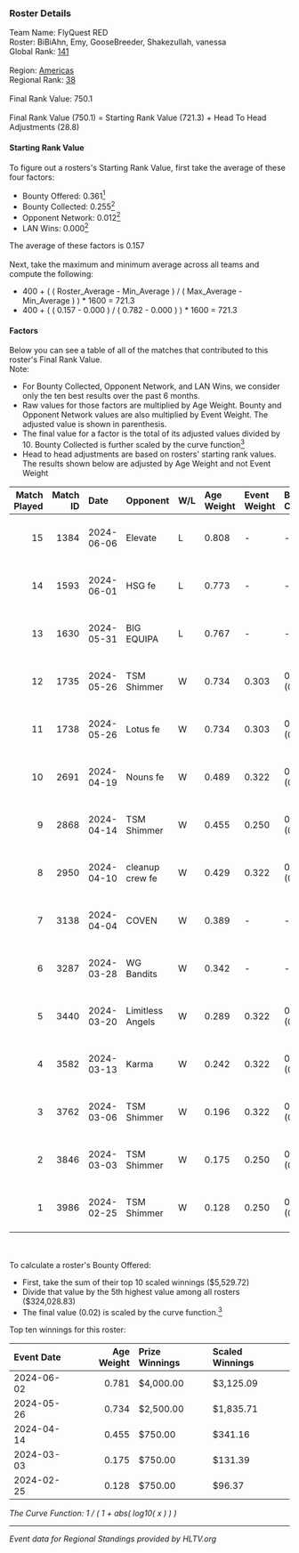 ### Roster Details<br />
Team Name: FlyQuest RED<br />
Roster: BiBiAhn, Emy, GooseBreeder, Shakezullah, vanessa<br />
Global Rank: [141](../standings_global.md)<br />
<br />
Region: [Americas]( ../standings_americas.md)<br />
Regional Rank: [38]( ../standings_americas.md)<br />
<br />
Final Rank Value:  750.1<br />
<br />
Final Rank Value (750.1) = Starting Rank Value (721.3) + Head To Head Adjustments (28.8)<br />

#### Starting Rank Value<br />
To figure out a rosters's Starting Rank Value, first take the average of these four factors:<br />
- Bounty Offered: 0.361[<sup>1</sup>](#table2)
- Bounty Collected: 0.255[<sup>2</sup>](#table1)
- Opponent Network: 0.012[<sup>2</sup>](#table1)
- LAN Wins: 0.000[<sup>2</sup>](#table1)

The average of these factors is 0.157<br />
<br />
Next, take the maximum and minimum average across all teams and compute the following:<br />
- 400 + ( ( Roster_Average - Min_Average ) / ( Max_Average - Min_Average ) ) * 1600 = 721.3
- 400 + ( ( 0.157 - 0.000 ) / ( 0.782 - 0.000 ) ) * 1600 = 721.3


#### Factors<br />
Below you can see a table of all of the matches that contributed to this roster's Final Rank Value.<br />
Note:<br />

- For Bounty Collected, Opponent Network, and LAN Wins, we consider only the ten best results over the past 6 months.
- Raw values for those factors are multiplied by Age Weight. Bounty and Opponent Network values are also multiplied by Event Weight. The adjusted value is shown in parenthesis.
- The final value for a factor is the total of its adjusted values divided by 10. Bounty Collected is further scaled by the curve function[<sup>3</sup>](#curveFunction)
- Head to head adjustments are based on rosters' starting rank values. The results shown below are adjusted by Age Weight and not Event Weight
<span id="table1"></span><br />


| Match Played | Match ID | Date       | Opponent         | W/L | Age Weight | Event Weight | Bounty Collected | Opponent Network | LAN Wins  | H2H Adj. | Roster                                           |
| -: | -: | :- | :- | :- | :- | :- | :- | :- | :- | -: | :- |
|           15 |     1384 | 2024-06-06 | Elevate          | L   | 0.808      | -            | -                | -                | -         |    -5.28 | BiBiAhn, Emy, GooseBreeder, Shakezullah, vanessa |
|           14 |     1593 | 2024-06-01 | HSG fe           | L   | 0.773      | -            | -                | -                | -         |    -9.80 | BiBiAhn, Emy, GooseBreeder, Kaoday, vanessa      |
|           13 |     1630 | 2024-05-31 | BIG EQUIPA       | L   | 0.767      | -            | -                | -                | -         |   -11.75 | BiBiAhn, Emy, GooseBreeder, Kaoday, vanessa      |
|           12 |     1735 | 2024-05-26 | TSM Shimmer      | W   | 0.734      | 0.303        | 0.020 (0.005)    | 0.199 (0.044)    | 0 (0.000) |    10.61 | BiBiAhn, Emy, GooseBreeder, Kaoday, vanessa      |
|           11 |     1738 | 2024-05-26 | Lotus fe         | W   | 0.734      | 0.303        | 0.005 (0.001)    | 0.038 (0.008)    | 0 (0.000) |     7.88 | BiBiAhn, Emy, GooseBreeder, Kaoday, vanessa      |
|           10 |     2691 | 2024-04-19 | Nouns fe         | W   | 0.489      | 0.322        | 0.003 (0.001)    | 0.035 (0.005)    | 0 (0.000) |     5.31 | BiBiAhn, Emy, GooseBreeder, Kaoday, vanessa      |
|            9 |     2868 | 2024-04-14 | TSM Shimmer      | W   | 0.455      | 0.250        | 0.020 (0.002)    | 0.199 (0.023)    | 0 (0.000) |     6.75 | BiBiAhn, Emy, GooseBreeder, Kaoday, vanessa      |
|            8 |     2950 | 2024-04-10 | cleanup crew fe  | W   | 0.429      | 0.322        | 0.002 (0.000)    | 0.021 (0.003)    | 0 (0.000) |     4.54 | BiBiAhn, Emy, GooseBreeder, Kaoday, vanessa      |
|            7 |     3138 | 2024-04-04 | COVEN            | W   | 0.389      | -            | -                | -                | 0 (0.000) |     2.78 | BiBiAhn, Emy, GooseBreeder, Kaoday, vanessa      |
|            6 |     3287 | 2024-03-28 | WG Bandits       | W   | 0.342      | -            | -                | -                | 0 (0.000) |     3.64 | BiBiAhn, Emy, GooseBreeder, Kaoday, vanessa      |
|            5 |     3440 | 2024-03-20 | Limitless Angels | W   | 0.289      | 0.322        | 0.003 (0.000)    | 0.048 (0.004)    | 0 (0.000) |     3.52 | BiBiAhn, Emy, GooseBreeder, Kaoday, vanessa      |
|            4 |     3582 | 2024-03-13 | Karma            | W   | 0.242      | 0.322        | 0.004 (0.000)    | 0.072 (0.006)    | 0 (0.000) |     3.05 | BiBiAhn, Emy, GooseBreeder, Kaoday, vanessa      |
|            3 |     3762 | 2024-03-06 | TSM Shimmer      | W   | 0.196      | 0.322        | 0.020 (0.001)    | 0.199 (0.013)    | 0 (0.000) |     2.92 | BiBiAhn, Emy, GooseBreeder, Kaoday, vanessa      |
|            2 |     3846 | 2024-03-03 | TSM Shimmer      | W   | 0.175      | 0.250        | 0.020 (0.001)    | 0.199 (0.009)    | -         |     2.65 | BiBiAhn, Emy, GooseBreeder, Kaoday, vanessa      |
|            1 |     3986 | 2024-02-25 | TSM Shimmer      | W   | 0.128      | 0.250        | 0.020 (0.001)    | 0.199 (0.006)    | -         |     1.97 | BiBiAhn, Emy, GooseBreeder, Kaoday, vanessa      |

<br />
<span id="table2"></span><br />
To calculate a roster's Bounty Offered:<br />

- First, take the sum of their top 10 scaled winnings ($5,529.72)
- Divide that value by the 5th highest value among all rosters ($324,028.83)
- The final value (0.02) is scaled by the curve function.[<sup>3</sup>](#curveFunction)

Top ten winnings for this roster:<br />

| Event Date | Age Weight | Prize Winnings | Scaled Winnings |
| :- | -: | :- | :- |
| 2024-06-02 |      0.781 | $4,000.00      | $3,125.09       |
| 2024-05-26 |      0.734 | $2,500.00      | $1,835.71       |
| 2024-04-14 |      0.455 | $750.00        | $341.16         |
| 2024-03-03 |      0.175 | $750.00        | $131.39         |
| 2024-02-25 |      0.128 | $750.00        | $96.37          |


<span id="curveFunction"></span>_The Curve Function: 1 / ( 1 + abs( log10( x ) ) )_<br />

---
_Event data for Regional Standings provided by HLTV.org_<br />
